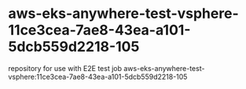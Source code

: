 # aws-eks-anywhere-test-vsphere-11ce3cea-7ae8-43ea-a101-5dcb559d2218-105
repository for use with E2E test job aws-eks-anywhere-test-vsphere:11ce3cea-7ae8-43ea-a101-5dcb559d2218-105

